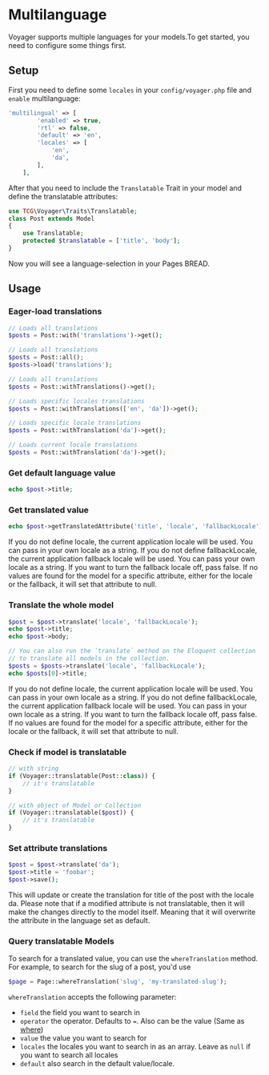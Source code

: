 # Multilanguage

Voyager supports multiple languages for your models.To get started, you need to configure some things first.

## Setup

First you need to define some `locales` in your `config/voyager.php` file and `enable` multilanguage:

```php
'multilingual' => [
        'enabled' => true,
        'rtl' => false,
        'default' => 'en',
        'locales' => [
            'en',
            'da',
        ],
    ],
```

After that you need to include the `Translatable` Trait in your model and define the translatable attributes:

```php
use TCG\Voyager\Traits\Translatable;
class Post extends Model
{
    use Translatable;
    protected $translatable = ['title', 'body'];
}
```

Now you will see a language-selection in your Pages BREAD.

## Usage

### Eager-load translations

```php
// Loads all translations
$posts = Post::with('translations')->get();

// Loads all translations
$posts = Post::all();
$posts->load('translations');

// Loads all translations
$posts = Post::withTranslations()->get();

// Loads specific locales translations
$posts = Post::withTranslations(['en', 'da'])->get();

// Loads specific locale translations
$posts = Post::withTranslation('da')->get();

// Loads current locale translations
$posts = Post::withTranslation('da')->get();
```

### Get default language value

```php
echo $post->title;
```

### Get translated value

```php
echo $post->getTranslatedAttribute('title', 'locale', 'fallbackLocale');
```

If you do not define locale, the current application locale will be used. You can pass in your own locale as a string. If you do not define fallbackLocale, the current application fallback locale will be used. You can pass your own locale as a string. If you want to turn the fallback locale off, pass false. If no values are found for the model for a specific attribute, either for the locale or the fallback, it will set that attribute to null.

### Translate the whole model

```php
$post = $post->translate('locale', 'fallbackLocale');
echo $post->title;
echo $post->body;

// You can also run the `translate` method on the Eloquent collection
// to translate all models in the collection.
$posts = $posts->translate('locale', 'fallbackLocale');
echo $posts[0]->title;
```

If you do not define locale, the current application locale will be used. You can pass in your own locale as a string. If you do not define fallbackLocale, the current application fallback locale will be used. You can pass in your own locale as a string. If you want to turn the fallback locale off, pass false. If no values are found for the model for a specific attribute, either for the locale or the fallback, it will set that attribute to null.

### Check if model is translatable

```php
// with string
if (Voyager::translatable(Post::class)) {
    // it's translatable
}

// with object of Model or Collection
if (Voyager::translatable($post)) {
    // it's translatable
}
```

### Set attribute translations

```php
$post = $post->translate('da');
$post->title = 'foobar';
$post->save();
```

This will update or create the translation for title of the post with the locale da. Please note that if a modified attribute is not translatable, then it will make the changes directly to the model itself. Meaning that it will overwrite the attribute in the language set as default.

### Query translatable Models

To search for a translated value, you can use the `whereTranslation` method.  
For example, to search for the slug of a post, you'd use
```php
$page = Page::whereTranslation('slug', 'my-translated-slug');
```
`whereTranslation` accepts the following parameter:
- `field` the field you want to search in
- `operator` the operator. Defaults to `=`. Also can be the value (Same as [where](https://laravel.com/docs/queries#where-clauses))
- `value` the value you want to search for
- `locales` the locales you want to search in as an array. Leave as `null` if you want to search all locales
- `default` also search in the default value/locale.
